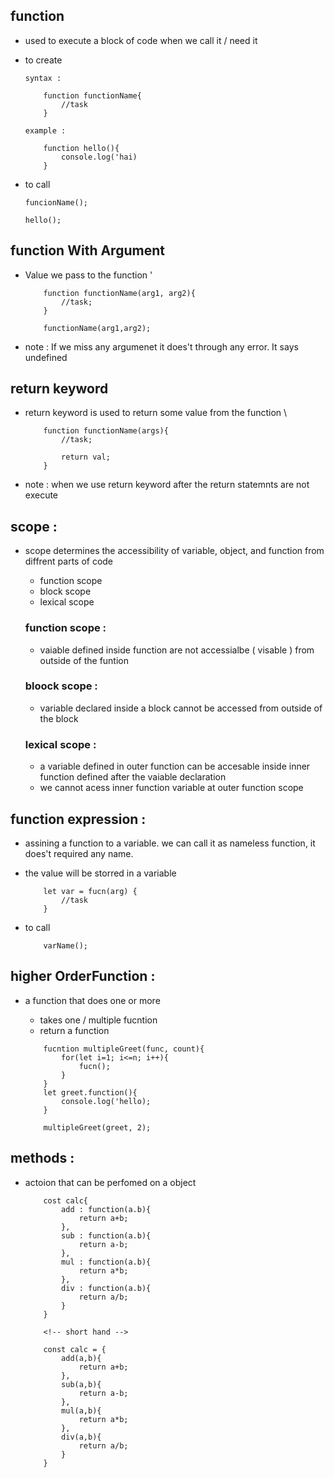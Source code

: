 ## function 

- used to execute a block of code when we call it / need it

- to create

    ```
    syntax :

        function functionName{
            //task
        }
    ```

    ```
    example :

        function hello(){
            console.log('hai)
        }    
    ```

-  to call 

    ```
    funcionName();

    hello();
    ```

## function With Argument

- Value we pass to the function '

    ```
        function functionName(arg1, arg2){
            //task;
        }
    
        functionName(arg1,arg2);
    ```

- note : If we miss any argumenet it does't through any error. It says undefined

## return keyword

- return keyword is used to return some value from the function \

    ```
        function functionName(args){
            //task;

            return val;
        } 
    ```

- note : when we use return keyword after the return statemnts are not execute

## scope :

- scope determines the accessibility of variable, object, and function from diffrent parts of code

    - function scope
    - block scope
    - lexical scope

    ### function scope :

    - vaiable defined inside function are not accessialbe ( visable ) from outside of the funtion

    ### bloock scope :
    - variable declared inside a block cannot be accessed from outside of the block

    ### lexical scope :
    - a variable defined in outer function can be accesable inside inner function defined after the vaiable declaration 
    - we cannot acess inner function variable at outer function scope

## function expression :

- assining a function to a variable. we can call it as nameless function, it does't required any name.
- the value will be storred in a variable 

    ```
        let var = fucn(arg) {
            //task
        }
    ```
- to call

    ```
        varName();
    ```

## higher OrderFunction :

- a function that does one or more

    - takes one / multiple fucntion
    - return a function

    ```
        fucntion multipleGreet(func, count){
            for(let i=1; i<=n; i++){
                fucn();
            }
        }
        let greet.function(){
            console.log('hello);
        }

        multipleGreet(greet, 2);
    ```

## methods :

- actoion that can be perfomed on a object

    ```
        cost calc{
            add : function(a.b){
                return a+b;
            },
            sub : function(a.b){
                return a-b;
            },
            mul : function(a.b){
                return a*b;
            },
            div : function(a.b){
                return a/b;
            }
        }

        <!-- short hand -->

        const calc = {
            add(a,b){
                return a+b;
            },
            sub(a,b){
                return a-b;
            },
            mul(a,b){
                return a*b;
            },
            div(a,b){
                return a/b;
            }
        }
    ```